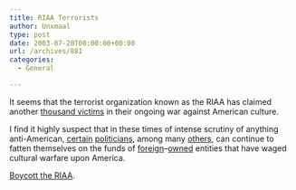 ```yaml
---
title: RIAA Terrorists
author: Unxmaal
type: post
date: 2003-07-20T00:00:00+00:00
url: /archives/881
categories:
  - General

---
```

It seems that the terrorist organization known as the RIAA has claimed another [thousand victims][1] in their ongoing war against American culture. 

I find it highly suspect that in these times of intense scrutiny of anything anti-American, [certain][2] [politicians][3], among many [others][4], can continue to fatten themselves on the funds of [foreign][5]&#8211;[owned][6] entities that have waged cultural warfare upon America. 

[Boycott the RIAA][7].

 [1]: http://www.theregister.co.uk/content/6/31833.html
 [2]: http://www.opensecrets.org/pacs/memberprofile.asp?cid=N00004029&cycle=2002&expand=B02
 [3]: http://www.opensecrets.org/pacs/memberprofile.asp?cid=N00008094&cycle=2002&expand=B02
 [4]: http://216.116.171.66/zzformpage.asp
 [5]: http://sony.com
 [6]: http://www.bertelsmann.com/index.cfm
 [7]: http://www.boycott-riaa.com/